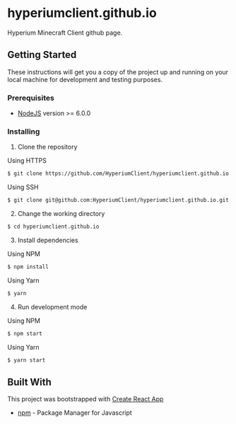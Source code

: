 # hyperiumclient.github.io

Hyperium Minecraft Client github page.

## Getting Started

These instructions will get you a copy of the project up and running on your local machine for development and testing purposes.

### Prerequisites

 - [NodeJS](https://nodejs.org/) version >= 6.0.0

### Installing

 1. Clone the repository

Using HTTPS
```Bash
$ git clone https://github.com/HyperiumClient/hyperiumclient.github.io.git
```
Using SSH
```Bash
$ git clone git@github.com:HyperiumClient/hyperiumclient.github.io.git
```

 2. Change the working directory

```Bash
$ cd hyperiumclient.github.io
```

 3. Install dependencies

Using NPM
```Bash
$ npm install
```
Using Yarn
```Bash
$ yarn
```

 4. Run development mode

Using NPM
```Bash
$ npm start
```
Using Yarn
```Bash
$ yarn start
```

## Built With

This project was bootstrapped with [Create React App](https://github.com/facebookincubator/create-react-app)

* [npm](https://www.npmjs.com/) - Package Manager for Javascript
